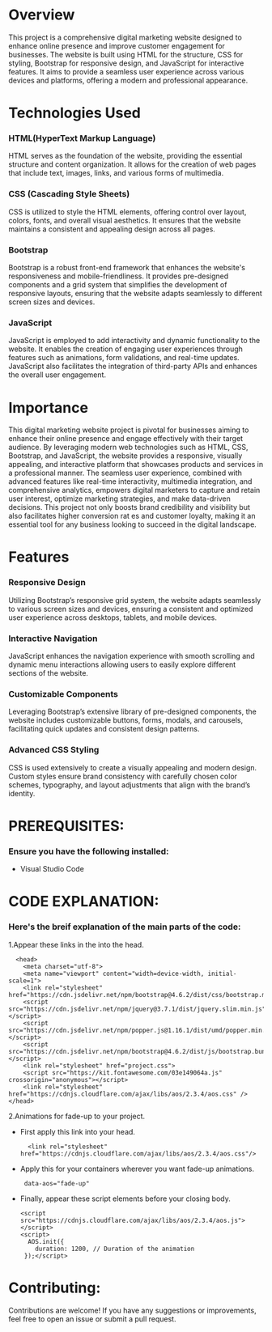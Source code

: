 # Overview
This project is a comprehensive digital marketing website designed to enhance online presence and improve 
customer engagement for businesses. The website is built using HTML for the structure, CSS for styling, 
Bootstrap for responsive design, and JavaScript for interactive features. It aims to provide a seamless
user experience across various devices and platforms, offering a modern and professional appearance.

# Technologies Used
### HTML(HyperText Markup Language)
HTML serves as the foundation of the website, providing the essential structure and content organization. 
It allows for the creation of web pages that include text, images, links, and various forms of multimedia.

### CSS (Cascading Style Sheets)
CSS is utilized to style the HTML elements, offering control over layout, colors, fonts, and overall visual aesthetics.
It ensures that the website maintains a consistent and appealing design across all pages.

### Bootstrap
Bootstrap is a robust front-end framework that enhances the website's responsiveness and mobile-friendliness.
It provides pre-designed components and a grid system that simplifies the development of responsive layouts, 
ensuring that the website adapts seamlessly to different screen sizes and devices.

### JavaScript
JavaScript is employed to add interactivity and dynamic functionality to the website. It enables the creation
of engaging user experiences through features such as animations, form validations, and real-time updates.
JavaScript also facilitates the integration of third-party APIs and enhances the overall user engagement.

# Importance
This digital marketing website project is pivotal for businesses aiming to enhance their online presence and engage
effectively with their target audience. By leveraging modern web technologies such as HTML, CSS, Bootstrap, and JavaScript,
the website provides a responsive, visually appealing, and interactive platform that showcases products and services in a 
professional manner. The seamless user experience, combined with advanced features like real-time interactivity, multimedia
integration, and comprehensive analytics, empowers digital marketers to capture and retain user interest, optimize marketing strategies, 
and make data-driven decisions. This project not only boosts brand credibility and visibility but also facilitates higher conversion rat
es and customer loyalty, making it an essential tool for any business looking to succeed in the digital landscape.



# Features
### Responsive Design
Utilizing Bootstrap’s responsive grid system, the website adapts seamlessly to various screen sizes and devices,
ensuring a consistent and optimized user experience across desktops, tablets, and mobile devices.

### Interactive Navigation
JavaScript enhances the navigation experience with smooth scrolling and dynamic menu interactions 
allowing users to easily explore different sections of the website.

### Customizable Components
Leveraging Bootstrap’s extensive library of pre-designed components, the website includes customizable
buttons, forms, modals, and carousels, facilitating quick updates and consistent design patterns.

### Advanced CSS Styling
CSS is used extensively to create a visually appealing and modern design. Custom styles ensure brand consistency
with carefully chosen color schemes, typography, and layout adjustments that align with the brand’s identity.

# PREREQUISITES:
### Ensure you have the following installed:

* Visual Studio Code

# CODE EXPLANATION:
### Here's the breif explanation of the main parts of the code:

1.Appear these links in the into the head. 
```
  <head>
    <meta charset="utf-8">
    <meta name="viewport" content="width=device-width, initial-scale=1">
    <link rel="stylesheet" href="https://cdn.jsdelivr.net/npm/bootstrap@4.6.2/dist/css/bootstrap.min.css">
    <script src="https://cdn.jsdelivr.net/npm/jquery@3.7.1/dist/jquery.slim.min.js"></script>
    <script src="https://cdn.jsdelivr.net/npm/popper.js@1.16.1/dist/umd/popper.min.js"></script>
    <script src="https://cdn.jsdelivr.net/npm/bootstrap@4.6.2/dist/js/bootstrap.bundle.min.js"></script>
    <link rel="stylesheet" href="project.css">
    <script src="https://kit.fontawesome.com/03e149064a.js" crossorigin="anonymous"></script>
    <link rel="stylesheet" href="https://cdnjs.cloudflare.com/ajax/libs/aos/2.3.4/aos.css" />
</head>
```

2.Animations for fade-up to your project.

* First apply this link into your head.
  ```
    <link rel="stylesheet" href="https://cdnjs.cloudflare.com/ajax/libs/aos/2.3.4/aos.css"/>
  ```

* Apply this for your containers wherever you want fade-up animations.
  ```
   data-aos="fade-up"
  ```

* Finally, appear these script elements before your closing body.

  ```
  <script src="https://cdnjs.cloudflare.com/ajax/libs/aos/2.3.4/aos.js"></script>
  <script>
    AOS.init({
      duration: 1200, // Duration of the animation
   });</script>
  ```


# Contributing:
Contributions are welcome! If you have any suggestions or improvements, feel free to open an issue or submit a pull request.  
 
    



